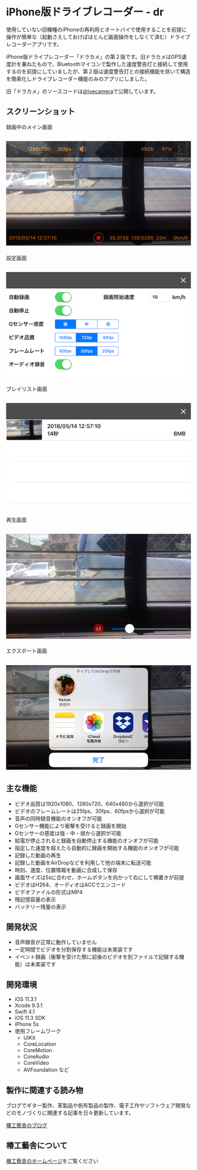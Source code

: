 # iPhone版ドライブレコーダー - dr

使用していない旧機種のiPhoneの再利用とオートバイで使用することを前提に操作が簡単な（起動さえしておけばほとんど画面操作をしなくて済む）ドライブレコーダーアプリです。

iPhone版ドライブレコーダー「ドラカメ」の第２版です。旧ドラカメはGPS速度計を兼ねたもので、Bluetoothマイコンで製作した速度警告灯と接続して使用するのを前提にしていましたが、第２版は速度警告灯との接続機能を除いて構造を簡素化しドライブレコーダー機能のみのアプリにしました。

旧「ドラカメ」のソースコードは[drivecamera](https://github.com/kazz12211/drivecamera)で公開しています。

## スクリーンショット

録画中のメイン画面

![](./screenshots/ScreenShot_Main.png)
-----
設定画面

![](./screenshots/ScreenShot_Config.png)
-----
プレイリスト画面

![](./screenshots/ScreenShot_Playlist.png)
-----
再生画面

![](./screenshots/ScreenShot_Player.png)
-----
エクスポート画面

![](./screenshots/ScreenShot_Export.png)
-----

## 主な機能

- ビデオ品質は1920x1080、1280x720、640x480から選択が可能
- ビデオのフレームレートは25fps、30fps、60fpsから選択が可能
- 音声の同時録音機能のオンオフが可能
- Gセンサー機能により衝撃を受けると録画を開始
- Gセンサーの感度は強・中・弱から選択が可能
- 給電が停止されると録画を自動停止する機能のオンオフが可能
- 指定した速度を超えたら自動的に録画を開始する機能のオンオフが可能
- 記録した動画の再生
- 記録した動画をAirDropなどを利用して他の端末に転送可能
- 時刻、速度、位置情報を動画に合成して保存
- 画面サイズは5sに合わせ、ホームボタンを向かって右にして横置きが前提
- ビデオはH264、オーディオはACCでエンコード
- ビデオファイルの形式はMP4
- 残記憶容量の表示
- バッテリー残量の表示

## 開発状況

- 音声録音が正常に動作していません
- 一定時間でビデオを分割保存する機能は未実装です
- イベント録画（衝撃を受けた際に前後のビデオを別ファイルで記録する機能）は未実装です

## 開発環境

- iOS 11.3.1
- Xcode 9.3.1
- Swift 4.1
- iOS 11.3 SDK
- iPhone 5s
- 使用フレームワーク
  - UIKit
  - CoreLocation
  - CoreMotion
  - CoreAudio
  - CoreVideo
  - AVFoundation など

## 製作に関連する読み物

ブログでギター製作、革製品や帆布製品の製作、電子工作やソフトウェア開発などのモノづくりに関連する記事を日々更新しています。

[椿工藝舎のブログ](https://tsubakicraft.wordpress.com)

## 椿工藝舎について

[椿工藝舎のホームページ](http://tsubakicraftp.jp)をご覧ください

